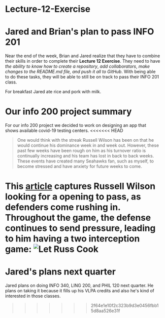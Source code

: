 # Lecture-12-Exercise
# Jared and Brian's plan to pass INFO 201


Near the end of the week, Brian and Jared realize that they have to combine their skills in order to complete their **Lecture 12 Exercise**. They need to have _the ability to know how to create a repository_, _add collaborators_, _make changes to the README.md file, and push it all to GitHub_. With being able to do these tasks, they will be able to still be on track to pass their INFO 201 class.

For breakfast Jared ate rice and pork with milk.

# Our info 200 project summary
For our info 200 project we decided to work on designing an app that shows available covid-19 testing centers.
<<<<<<< HEAD


> One would think with the streak Russell Wilson has been on that he would continue his dominance week in and week out. However, these past few weeks have been rough on him as his turnover ratio is continually increasing and his team has lost in back to back weeks. These events have created many Seahawks fan, such as myself, to become stressed and have anxiety for future weeks to come.

 This [article](https://www.pennlive.com/sports/2020/11/seattle-seahawks-vs-los-angeles-rams-free-live-stream-111520-how-to-watch-nfl-games-time-channel.html) captures Russell Wilson looking for a opening to pass, as defenders come rushing in. Throughout the game, the defense continues to send pressure, leading to him having a two interception game:
 ![Let Russ Cook](./imgs/Lecture-12-Exercise.jpg)
=======
# Jared's plans next quarter
Jared plans on doing INFO 340, LING 200, and PHIL 120 next quarter. He plans on taking it because it fills up his VLPA credits and also he's kind of interested in those classes.
>>>>>>> 2f64e1e10f2c323b9d3e0456fbb15d8aa526e31f
